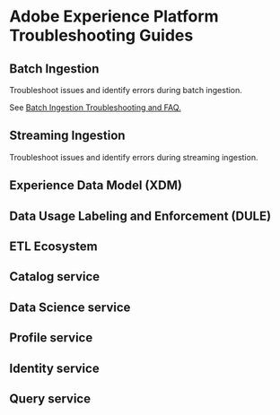 # Adobe Experience Platform Troubleshooting Guides

## Batch Ingestion 

Troubleshoot issues and identify errors during batch ingestion.

See [Batch Ingestion Troubleshooting and FAQ.](https://git.corp.adobe.com/pages/experience-platform/siphon-troubleshooting-guide/)

## Streaming Ingestion
Troubleshoot issues and identify errors during streaming ingestion.

## Experience Data Model (XDM)

## Data Usage Labeling and Enforcement (DULE) 

## ETL Ecosystem

## Catalog service

## Data Science service

## Profile service

## Identity service

## Query service

